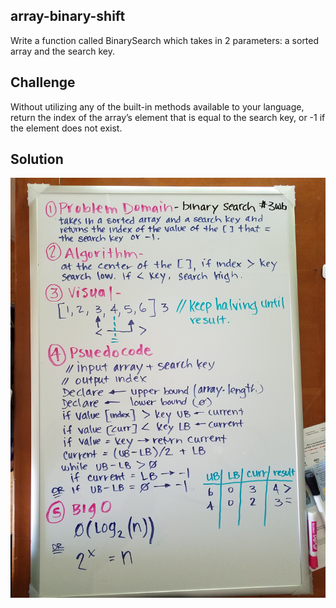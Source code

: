 ## array-binary-shift
 Write a function called BinarySearch which takes in 2 parameters: a sorted array and the search key. 

## Challenge
Without utilizing any of the built-in methods available to your language, return the index of the array’s element that is equal to the search key, or -1 if the element does not exist.

## Solution
![whiteboard](assets/array-binary-shift.jpg)